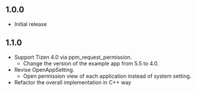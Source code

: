 ## 1.0.0

* Initial release

## 1.1.0

* Support Tizen 4.0 via ppm_request_permission.
    * Change the version of the example app from 5.5 to 4.0.
* Revise OpenAppSetting.
    * Open permission view of each application instead of system setting.
* Refactor the overall implementation in C++ way
